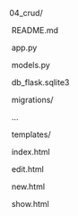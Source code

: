 04_crud/

​	README.md

​	app.py

​	models.py

​	db_flask.sqlite3

​	migrations/

​		...

​	templates/

​		index.html

​		edit.html

​		new.html

​		show.html

